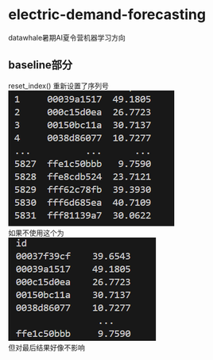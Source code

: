 # electric-demand-forecasting
datawhale暑期AI夏令营机器学习方向  
## baseline部分  
reset_index()  重新设置了序列号  
![alt text](image.png)  
如果不使用这个为  
![alt text](image-1.png)  
但对最后结果好像不影响  
  
